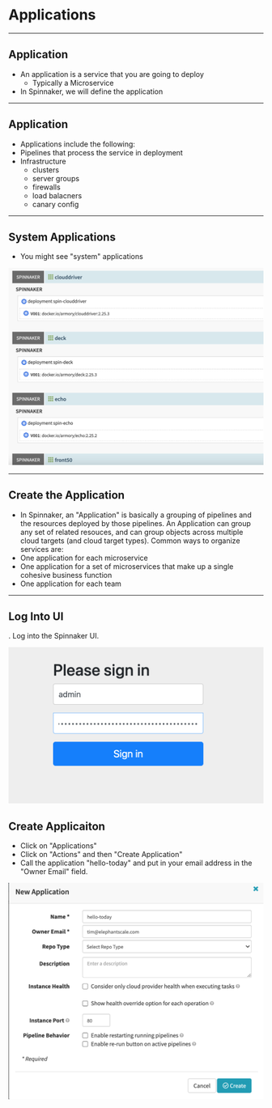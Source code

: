 # Applications

---

## Application
 * An application is a service that you are going to deploy 
   - Typically a Microservice
 * In Spinnaker, we will define the application

---

## Application
 * Applications include the following:
 * Pipelines that process the service in deployment
 * Infrastructure
   - clusters
   - server groups
   - firewalls
   - load balacners
   - canary config

---

## System Applications
 * You might see "system" applications

![](../../assets/images/spinnaker/system-applications.png)

---


## Create the Application

 * In Spinnaker, an "Application" is basically a grouping of pipelines and the resources deployed by those pipelines.  An Application can group any set of related resouces, and can group objects across multiple cloud targets (and cloud target types).  Common ways to organize services are:
* One application for each microservice
* One application for a set of microservices that make up a single cohesive business function
* One application for each team


---

## Log Into UI

. Log into the Spinnaker UI.

![](../../assets/images/spinnaker/minnaker-login2.png)


## Create Applicaiton


 * Click on "Applications"
 * Click on "Actions" and then "Create Application"
 * Call the application "hello-today" and put in your email address in the "Owner Email" field.

![](../../assets/images/spinnaker/new-application.png)






